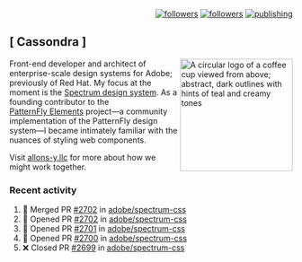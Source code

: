 <p align="right"><a rel="me" href="https://front-end.social/@castastrophe">
    <img alt="followers" title="Follow me on Mastodon" src="https://img.shields.io/mastodon/follow/109297102751309835?domain=https%3A%2F%2Ffront-end.social&label=Follow&logo=mastodon&logoColor=white&style=for-the-badge&labelColor=008080&color=006969"/></a>
  <a href="https://codepen.io/castastrophe/">
    <img alt="followers" title="Follow me on CodePen" src="https://img.shields.io/badge/23-1?color=640464&labelColor=7c007c&style=for-the-badge&logo=codepen&label=Follow"/></a>
<a href="https://castastrophe.medium.com/">
    <img alt="publishing" title="View articles on Medium" src="https://img.shields.io/badge/107-1?color=666&labelColor=444&label=subscribe&logo=medium&logoColor=white&style=for-the-badge"/></a>
</p>

## [&nbsp;Cassondra&nbsp;]

<img align="right" src="https://github-production-user-asset-6210df.s3.amazonaws.com/1840295/253016758-ba468774-1cd3-42c2-8f43-947b5eeb5edf.png" height="200" alt="A circular logo of a coffee cup viewed from above; abstract, dark outlines with hints of teal and creamy tones">

Front-end developer and architect of enterprise-scale design systems for Adobe; previously of Red Hat. My focus at the moment is the [Spectrum design system](https://github.com/adobe/spectrum-css). As a founding contributor to the [PatternFly&nbsp;Elements](https://github.com/patternfly/patternfly-elements) project&mdash;a community implementation of the PatternFly design system&mdash;I became intimately familiar with the nuances of styling web components.

Visit [allons-y.llc](http://allons-y.llc/) for more about how we might work together.

### Recent activity

<!--START_SECTION:activity-->
1. 🎉 Merged PR [#2702](https://github.com/adobe/spectrum-css/pull/2702) in [adobe/spectrum-css](https://github.com/adobe/spectrum-css)
2. 💪 Opened PR [#2702](https://github.com/adobe/spectrum-css/pull/2702) in [adobe/spectrum-css](https://github.com/adobe/spectrum-css)
3. 💪 Opened PR [#2701](https://github.com/adobe/spectrum-css/pull/2701) in [adobe/spectrum-css](https://github.com/adobe/spectrum-css)
4. 💪 Opened PR [#2700](https://github.com/adobe/spectrum-css/pull/2700) in [adobe/spectrum-css](https://github.com/adobe/spectrum-css)
5. ❌ Closed PR [#2699](https://github.com/adobe/spectrum-css/pull/2699) in [adobe/spectrum-css](https://github.com/adobe/spectrum-css)
<!--END_SECTION:activity-->
